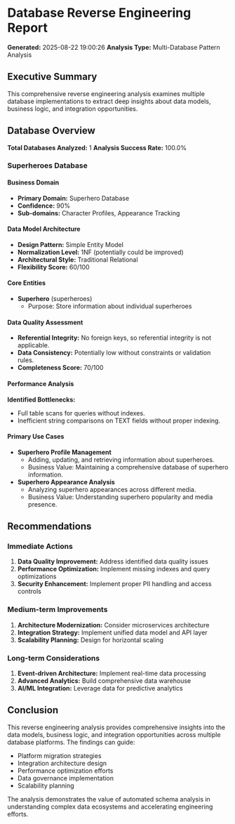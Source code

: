 # Database Reverse Engineering Report
**Generated:** 2025-08-22 19:00:26
**Analysis Type:** Multi-Database Pattern Analysis

## Executive Summary

This comprehensive reverse engineering analysis examines multiple database implementations to extract deep insights about data models, business logic, and integration opportunities.

## Database Overview

**Total Databases Analyzed:** 1
**Analysis Success Rate:** 100.0%

### Superheroes Database

#### Business Domain
- **Primary Domain:** Superhero Database
- **Confidence:** 90%
- **Sub-domains:** Character Profiles, Appearance Tracking

#### Data Model Architecture
- **Design Pattern:** Simple Entity Model
- **Normalization Level:** 1NF (potentially could be improved)
- **Architectural Style:** Traditional Relational
- **Flexibility Score:** 60/100

#### Core Entities
- **Superhero** (superheroes)
  - Purpose: Store information about individual superheroes

#### Data Quality Assessment
- **Referential Integrity:** No foreign keys, so referential integrity is not applicable.
- **Data Consistency:** Potentially low without constraints or validation rules.
- **Completeness Score:** 70/100

#### Performance Analysis
**Identified Bottlenecks:**
- Full table scans for queries without indexes.
- Inefficient string comparisons on TEXT fields without proper indexing.

#### Primary Use Cases
- **Superhero Profile Management**
  - Adding, updating, and retrieving information about superheroes.
  - Business Value: Maintaining a comprehensive database of superhero information.
- **Superhero Appearance Analysis**
  - Analyzing superhero appearances across different media.
  - Business Value: Understanding superhero popularity and media presence.


## Recommendations

### Immediate Actions
1. **Data Quality Improvement:** Address identified data quality issues
2. **Performance Optimization:** Implement missing indexes and query optimizations
3. **Security Enhancement:** Implement proper PII handling and access controls

### Medium-term Improvements
1. **Architecture Modernization:** Consider microservices architecture
2. **Integration Strategy:** Implement unified data model and API layer
3. **Scalability Planning:** Design for horizontal scaling

### Long-term Considerations
1. **Event-driven Architecture:** Implement real-time data processing
2. **Advanced Analytics:** Build comprehensive data warehouse
3. **AI/ML Integration:** Leverage data for predictive analytics

## Conclusion

This reverse engineering analysis provides comprehensive insights into the data models, business logic, and integration opportunities across multiple database platforms. The findings can guide:
- Platform migration strategies
- Integration architecture design
- Performance optimization efforts
- Data governance implementation
- Scalability planning

The analysis demonstrates the value of automated schema analysis in understanding complex data ecosystems and accelerating engineering efforts.
